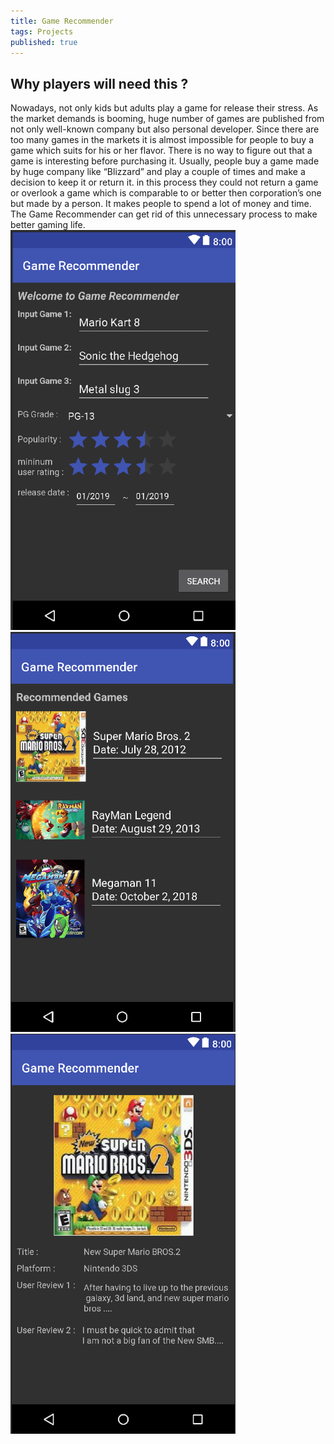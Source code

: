```yaml
---
title: Game Recommender
tags: Projects
published: true
---
```

<h2>
  Why players will need this ?
</h2>
Nowadays, not only kids but adults play a game for release their stress. As the market demands is booming, huge number of games are published from not only well-known company but also personal developer. Since there are too many games in the markets it is almost impossible for people to buy a game which suits for his or her flavor. There is no way to figure out that a game is interesting before purchasing it. Usually, people buy a game made by huge company like “Blizzard” and play a couple of times and make a decision to keep it or return it. in this process they could not return a game or overlook a game which is comparable to or better then corporation’s one but made by a person. It makes people to spend a lot of money and time. The Game Recommender can get rid of this unnecessary process to make better gaming life.

<div class="grid">
        <div class="grid_item first">
<img src="https://raw.githubusercontent.com/youngtakcho/recommender/master/c.png" style="width:360px;height:640px;">
  </div>
        <div class="grid_item two">
<img src="https://raw.githubusercontent.com/youngtakcho/recommender/master/b.png"  style="width:360px;height:640px;">
  </div>
        <div class="grid_item third">
<img src="https://raw.githubusercontent.com/youngtakcho/recommender/master/a.png"  style="width:360px;height:640px;">
  </div>
</div>

<!--more-->
